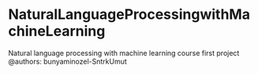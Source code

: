 # NaturalLanguageProcessingwithMachineLearning
Natural language processing with machine learning course first project
@authors: bunyaminozel-SntrkUmut
